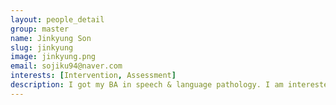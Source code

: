 ```yaml
---
layout: people_detail
group: master
name: Jinkyung Son
slug: jinkyung
image: jinkyung.png
email: sojiku94@naver.com
interests: [Intervention, Assessment]
description: I got my BA in speech & language pathology. I am interested in the cognitive function that is the basis of language processing and acquisition. Also, I want to study how to deal with language problems. Through the study, I want to be an expert who can plan effective intervention.
---
```

